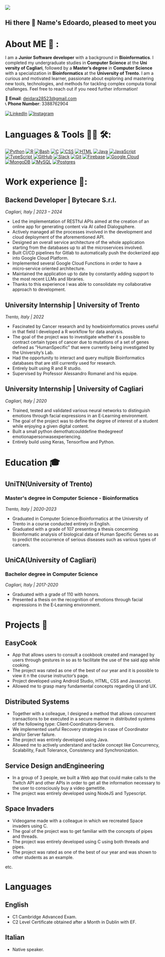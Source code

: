 ![](https://github.com/DEIDARA285231/DEIDARA285231/blob/main/Star%20Wars%20Rebels%20Darth%20Vader%20Gif%20GIF%20-%20Star%20Wars%20Rebels%20Darth%20Vader%20Gif%20Star%20Wars%20Darth%20Vader%20-%20Discover%20%26%20Share%20GIFs.gif)

## Hi there 👋 Name's Edoardo, pleased to meet you
# About ME 💬 :
 I am a **Junior Software developer** with a background in **Bioinformatics**. I completed my undergraduate studies in **Computer Science** at the **Uni
versity of Cagliari**, followed by a **Master’s degree** in **Computer Science** with a specialization in **Bioinformatics** at the **University of Trento**. I am a
 curious and motivated learner, passionate about exploring and mastering new tools, technologies, and methods for tackling complex computa
tional challenges. Feel free to reach out if you need further information!

📧 **Email**: [deidara28523@gmail.com](mailto:deidara28523@gmail.com)  
📞 **Phone Number**: 3388762904

[![LinkedIn](https://img.shields.io/badge/LinkedIn-blue?style=flat&logo=linkedin)](https://www.linkedin.com/in/edoardo-schioccola-235144178/) 
[![Instagram](https://img.shields.io/badge/Instagram-E1306C?style=flat&logo=instagram&logoColor=white)](https://www.instagram.com/edoardoschioccola/)

# Languages & Tools 👨‍💻 🛠:
[![Python](https://img.shields.io/badge/Python-3776AB?logo=python&logoColor=fff)](#)
[![R](https://img.shields.io/badge/R-%23276DC3.svg?logo=r&logoColor=white)](#)
[![Bash](https://img.shields.io/badge/Bash-4EAA25?logo=gnubash&logoColor=fff)](#)
[![C](https://img.shields.io/badge/C-00599C?logo=c&logoColor=white)](#)
[![CSS](https://img.shields.io/badge/CSS-1572B6?logo=css3&logoColor=fff)](#)
[![HTML](https://img.shields.io/badge/HTML-%23E34F26.svg?logo=html5&logoColor=white)](#)
[![Java](https://img.shields.io/badge/Java-%23ED8B00.svg?logo=openjdk&logoColor=white)](#)
[![JavaScript](https://img.shields.io/badge/JavaScript-F7DF1E?logo=javascript&logoColor=000)](#)
[![TypeScript](https://img.shields.io/badge/TypeScript-3178C6?logo=typescript&logoColor=fff)](#)
[![GitHub](https://img.shields.io/badge/GitHub-%23121011.svg?logo=github&logoColor=white)](#)
[![Slack](https://img.shields.io/badge/Slack-4A154B?logo=slack&logoColor=fff)](#)
[![Git](https://img.shields.io/badge/Git-F05032?logo=git&logoColor=fff)](#)
[![Firebase](https://img.shields.io/badge/Firebase-039BE5?logo=Firebase&logoColor=white)](#)
[![Google Cloud](https://img.shields.io/badge/Google%20Cloud-%234285F4.svg?logo=google-cloud&logoColor=white)](#)
[![MongoDB](https://img.shields.io/badge/MongoDB-%234ea94b.svg?logo=mongodb&logoColor=white)](#)
[![MySQL](https://img.shields.io/badge/MySQL-4479A1?logo=mysql&logoColor=fff)](#)
[![Postgres](https://img.shields.io/badge/Postgres-%23316192.svg?logo=postgresql&logoColor=white)](#)

# Work experience 💼:

## Backend Developer | Bytecare S.r.l.
_Cagliari, Italy | 2023 – 2024_
- Led the implementation of RESTful APIs aimed at the creation of an online app for generating content via AI called Dialogsphere.
- Actively managed all the processes involved in the development and cloud deployment of the aforementioned API.
- Designed an overall service architecture of the whole application starting from the databases up to all the microservices involved.
- Built CI/CD pipelines for Gitlab to automatically push the dockerized app into Google Cloud Platform.
- Implemented several Google Cloud Functions in order to have a micro‑service oriented architecture.
- Maintained the application up to date by constantly adding support to the most recent LLMs and libraries.
- Thanks to this experience I was able to consolidate my collaborative approach to development.

## University Internship | University of Trento
_Trento, Italy | 2022_
- Fascinated by Cancer research and by howbioinformatics proves useful in that field I developed a R workflow for data analysis.
- The goal of the project was to investigate whether it s possible to contract certain types of cancer due to mutations of a set of genes defined as
 ”HumanSpecific” that were currently being investigated by the University’s Lab.
- Had the opportunity to interact and query multiple Bioinformatics databases that are still currently used for research.
- Entirely built using R and R studio.
- Supervised by Professor Alessandro Romanel and his equipe.

## University Internship | University of Cagliari
_Cagliari, Italy | 2020_
- Trained, tested and validated various neural networks to distinguish emotions through facial expressions in an E‑Learning environment.
- The goal of the project was to define the degree of interest of a student while enjoying a given digital content.
- Built a small python demothatcoulddefine thedegreeof emotionapersonwasexperiencing.
- Entirely build using Keras, Tensorflow and Python.

# Education 🎓

## UniTN(University of Trento)
### Master's degree in Computer Science - Bioinformatics
_Trento, Italy | 2020-2023_
- Graduated in Computer Science‑Bioinformatics at the University of Trento in a course conducted entirely in English.
- Graduated with a grade of 107 presenting a thesis concerning Bioinformatic analysis of biological data of Human Specific Genes so as to predict
 the occurrence of serious diseases such as various types of cancers.

## UniCA(University of Cagliari)
### Bachelor degree in Computer Science
_Cagliari, Italy | 2017-2020_
- Graduated with a grade of 110 with honors.
- Presented a thesis on the recognition of emotions through facial expressions in the E‑Learning environment.

# Projects 🎯
## EasyCook
- App that allows users to consult a cookbook created and managed by users through gestures in so as to facilitate the use of the said app while
 cooking.
- The project was rated as one of the best of our year and it is possible to view it n the course instructor’s page.
- Project developed using Android Studio, HTML, CSS and Javascript.
- Allowed me to grasp many fundamental concepts regarding UI and UX.

## Distributed Systems
- Together with a colleague, I designed a method that allows concurrent transactions to be executed in a secure manner in distributed systems
 of the following type: Client‑Coordinators‑Servers.
- We implemented useful Recovery strategies in case of Coordinator and/or Server failure.
- The project was entirely developed using Java.
- Allowed me to actively understand and tackle concept like Concurrency, Scalability, Fault Tolerance, Consistency and Synchronization.

## Service Design andEngineering
- In a group of 3 people, we built a Web app that could make calls to the Twitch API and other APIs in order to get all the information necessary
 to the user to consciously buy a video gametitle.
- The project was entirely developed using NodeJS and Typescript.

## Space Invaders
- Videogame made with a colleague in which we recreated Space invaders using C.
- The goal of the project was to get familiar with the concepts of pipes and threads.
- The project was entirely developed using C using both threads and pipes.
- The project was rated as one of the best of our year and was shown to other students as an example.

etc.

# Languages 
## English
- C1 Cambridge Advanced Exam.
- C2 Level Certificate obtained after a Month in Dublin with EF.

## Italian
- Native speaker.












